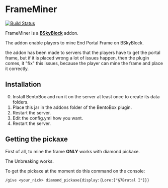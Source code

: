 # FrameMiner
  [![Build Status](https://ci.codemc.org/job/ARPlugins/job/FrameMiner/badge/icon)](https://ci.codemc.org/job/ARPlugins/job/FrameMiner/)  

FrameMiner is a [**BSkyBlock**](https://github.icom/BentoBoxWorld/BSkyBlock) addon.

The addon enable players to mine End Portal Frame on BSkyBlock.

the addon has been made to servers that the players have to get the portal frame, but if it is placed wrong a lot of issues happen, then the plugin comes, it "fix" this issues, because the player can mine the frame and place it correctly.

## Installation

0. Install BentoBox and run it on the server at least once to create its data folders.
1. Place this jar in the addons folder of the BentoBox plugin.
2. Restart the server.
3. Edit the config.yml how you want.
4. Restart the server.

## Getting the pickaxe

First of all, to mine the frame **ONLY** works with diamond pickaxe.

The Unbreaking works.

To get the pickaxe at the moment do this command on the console:

`/give <your_nick> diamond_pickaxe{display:{Lore:["§7Brutal I"]}}`
